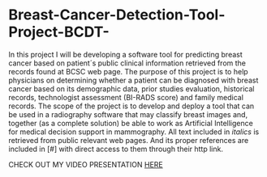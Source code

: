 # Breast-Cancer-Detection-Tool-Project-BCDT-
In this project I will be developing a software tool for predicting breast cancer based on patient´s public clinical information retrieved from the records found at BCSC web page. The purpose of this project is to help physicians on determining whether a patient can be diagnosed with breast cancer based on its demographic data, prior studies evaluation, historical records, technologist assessment (BI-RADS score) and family medical records.  The scope of the project is to develop and deploy a tool that can be used in a radiography software that may classify breast images and, together (as a complete solution) be able to work as Artificial Intelligence for medical decision support in mammography.  All text included in _italics_ is retrieved from public relevant web pages. And its proper references are included in [#] with direct access to them through their http link.

CHECK OUT MY VIDEO PRESENTATION [HERE](https://www.youtube.com/watch?v=KID7oxtAFVg)

